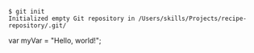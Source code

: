 ```
$ git init
Initialized empty Git repository in /Users/skills/Projects/recipe-repository/.git/
```

var myVar = "Hello, world!";
